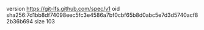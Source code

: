 version https://git-lfs.github.com/spec/v1
oid sha256:7d1bb8df74098eec5fc3e4586a7bf0cbf65b8d0abc5e7d3d5740acf82b36b694
size 103
